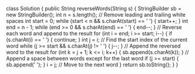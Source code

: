 class Solution {
public String reverseWords(String s) {
StringBuilder sb = new StringBuilder();
int n = s.length();
// Remove leading and trailing white spaces
int start = 0;
while (start < n && s.charAt(start) == ' ') {
start++;
}
int end = n - 1;
while (end >= 0 && s.charAt(end) == ' ') {
end--;
}
// Reverse each word and append to the result
for (int i = end; i >= start; i--) {
if (s.charAt(i) == ' ') {
continue;
}
int j = i;
// Find the start index of the current word
while (j >= start && s.charAt(j) != ' ') {
j--;
}
// Append the reversed word to the result
for (int k = j + 1; k <= i; k++) {
sb.append(s.charAt(k));
}
// Append a space between words except for the last word
if (j >= start) {
sb.append(' ');
}
i = j; // Move to the next word
}
return sb.toString();
}
}